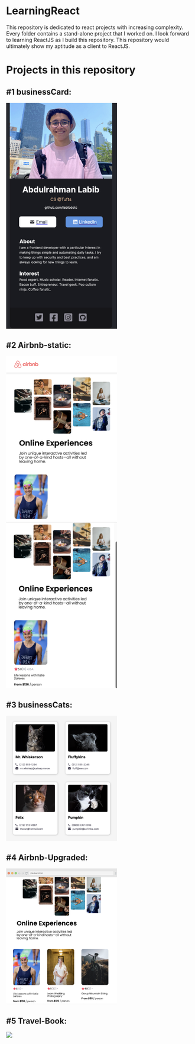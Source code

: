 # LearningReact
This repository is dedicated to react projects with increasing complexity. Every folder contains a stand-alone project that I worked on. I look forward to learning ReactJS as I build this repository. This repository would ultimately show my aptitude as a client to ReactJS.

# Projects in this repository
## #1 businessCard:
<img src="https://github.com/labibdotc/LearningReact/blob/main/businessCard/deliverable.png?raw=true" width=300/>

## #2 Airbnb-static:
<p float="left">
<img src="https://github.com/labibdotc/LearningReact/blob/main/Airbnb-static/pic1.png?raw=true" width=300/>
<img src="https://github.com/labibdotc/LearningReact/blob/main/Airbnb-static/pic2.png?raw=true" width=300/>
 </p>

## #3 businessCats:
<img src="https://github.com/labibdotc/LearningReact/blob/main/businessCats/deliverable.png?raw=true" width=300/>

## #4 Airbnb-Upgraded:
<img src="https://github.com/labibdotc/LearningReact/blob/main/Airbnb-Upgraded/deliverable.png?raw=true" width=300/>

## #5 Travel-Book:
<img src="https://github.com/labibdotc/LearningReact/blob/main/travelBook/blob/main/deliverable.png?raw=true" width=300/>